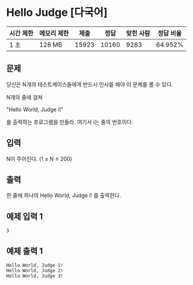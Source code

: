 

# Hello Judge [다국어]

| 시간 제한 | 메모리 제한 | 제출 | 정답 | 맞힌 사람 | 정답 비율 |
| --- | --- | --- | --- | --- | --- |
| 1 초 | 128 MB | 15923 | 10160 | 9283 | 64.952% |

## 문제

당신은 N개의 테스트케이스들에게 반드시 인사를 해야 이 문제를 풀 수 있다.

N개의 줄에 걸쳐

"Hello World, Judge i!"

를 출력하는 프로그램을 만들라. 여기서 i는 줄의 번호이다.

## 입력

N이 주어진다. (1 ≤ N ≤ 200)

## 출력

한 줄에 하나의 Hello World, Judge i! 를 출력한다.

## 예제 입력 1

```
3

```

## 예제 출력 1

```
Hello World, Judge 1!
Hello World, Judge 2!
Hello World, Judge 3!
```
